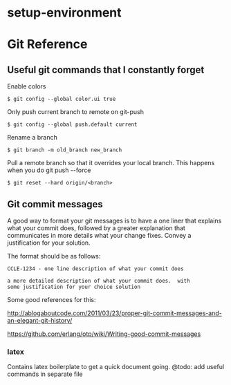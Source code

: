 setup-environment
=================

# Git Reference


## Useful git commands that I constantly forget
Enable colors

    $ git config --global color.ui true    

Only push current branch to remote on git-push

    $ git config --global push.default current

Rename a branch

    $ git branch -m old_branch new_branch

Pull a remote branch so that it overrides your local branch.  This happens when you do git push <branch> --force
    
    $ git reset --hard origin/<branch>

## Git commit messages

A good way to format your git messages is to have a one liner that explains what your commit does, followed by a greater explanation that communicates in more details what your change fixes.  Convey a justification for your solution.

The format should be as follows:

    CCLE-1234 - one line description of what your commit does 

    a more detailed description of what your commit does.  with
    some justification for your choice solution

Some good references for this:

http://ablogaboutcode.com/2011/03/23/proper-git-commit-messages-and-an-elegant-git-history/

https://github.com/erlang/otp/wiki/Writing-good-commit-messages

### latex
Contains latex boilerplate to get a quick document going.
@todo: add useful commands in separate file
